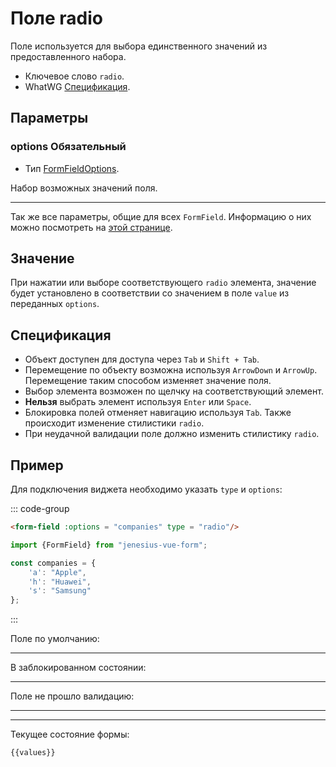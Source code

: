 <script setup>
import {FormField, Form, useFormValues} from '../../../src';

const form = new Form();
const companies = {
	'a': "Apple",
    'h': "Huawei",
    's': "Samsung"
};
const values = useFormValues(form);

</script>


# Поле radio

Поле используется для выбора единственного значений из предоставленного набора.

- Ключевое слово `radio`.
- WhatWG [Спецификация](https://html.spec.whatwg.org/multipage/input.html#radio-button-state-(type=radio)).

## Параметры


### options <Badge type = "tip">Обязательный</Badge>

- Тип [FormFieldOptions](./../fields/form-field-options).

Набор возможных значений поля.
____ 

Так же все параметры, общие для всех `FormField`. Информацию о них можно посмотреть
на [этой странице](./form-field.md#params).

## Значение

При нажатии или выборе соответствующего `radio` элемента, значение будет установлено в
соответствии со значением в поле `value` из переданных `options`.

## Спецификация

- Объект доступен для доступа через `Tab` и `Shift + Tab`.
- Перемещение по объекту возможна используя `ArrowDown` и `ArrowUp`. Перемещение таким способом
изменяет значение поля.
- Выбор элемента возможен по щелчку на соответствующий элемент.
- **Нельзя** выбрать элемент используя `Enter` или `Space`.
- Блокировка полей отменяет навигацию используя `Tab`. Также происходит изменение стилистики `radio`.
- При неудачной валидации поле должно изменить стилистику `radio`. 

## Пример

Для подключения виджета необходимо указать `type` и `options`:

::: code-group

```html
<form-field :options = "companies" type = "radio"/>
```
```ts
import {FormField} from "jenesius-vue-form";

const companies = {
	'a': "Apple",
	'h': "Huawei",
	's': "Samsung"
};
```

:::


Поле по умолчанию:
<FormField :options = "companies" type = "radio" name = "company" label = "Выбери одну из" />

____

В заблокированном состоянии:
<FormField :options = "companies" type = "radio" name = "company" disabled label = "Заблокированное" />

____

Поле не прошло валидацию:
<FormField :errors = "['Seleact this fields']" :options = "companies" type = "radio" name = "company" label = "С ошибкой" />

____


----
Текущее состояние формы:
```ts-vue
{{values}}
```